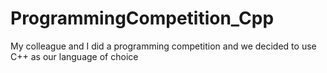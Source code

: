 # ProgrammingCompetition_Cpp
My colleague and I did a programming competition and we decided to use C++ as our language of choice
